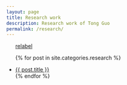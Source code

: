 ```yaml
---
layout: page
title: Research work
description: Research work of Tong Guo
permalink: /research/
---
```


<ul>

  <a class="page-link" href="/research/_posts">relabel</a>

  {% for post in site.categories.research %}
    <li>
        <a href="{{ post.url }}" title="{{ post.title }}">{{ post.title }}</a>
    </li>
  {% endfor %}
</ul>
